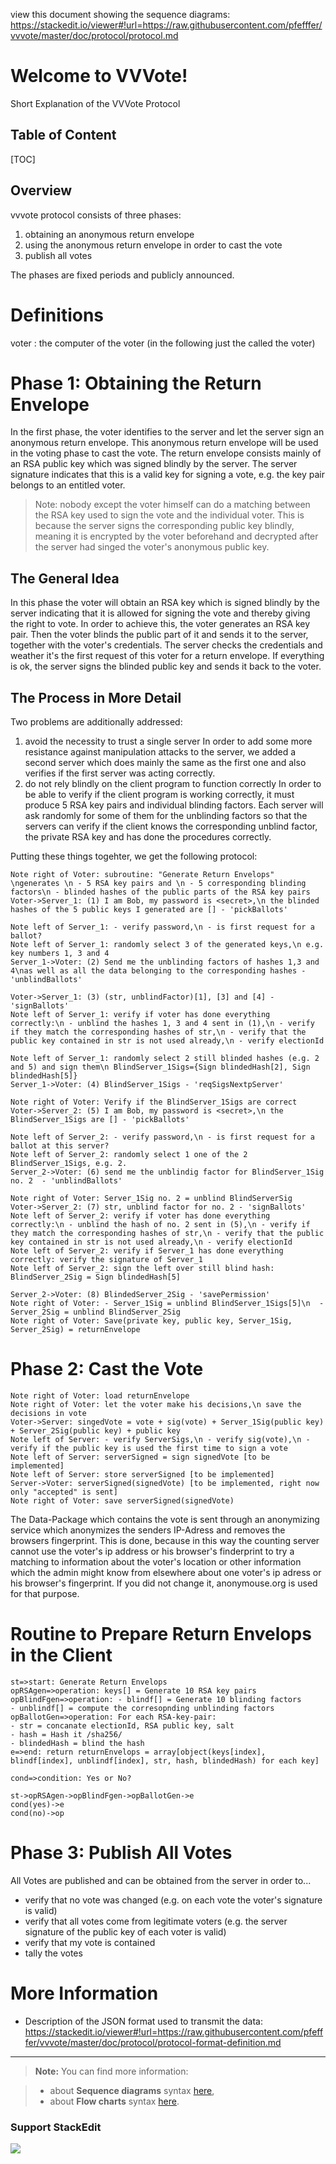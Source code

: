 view this document showing the sequence diagrams: https://stackedit.io/viewer#!url=https://raw.githubusercontent.com/pfefffer/vvvote/master/doc/protocol/protocol.md

Welcome to VVVote!
===================

Short Explanation of the VVVote Protocol

Table of Content
-----------------------
[TOC]

Overview
-------------

vvvote protocol consists of three phases:

 1. obtaining an anonymous return envelope 
 2. using the anonymous return envelope in order to cast the vote
 3. publish all votes 

The phases are fixed periods and publicly announced.

# Definitions
voter
:	the computer of the voter (in the following just the called the voter)

# Phase 1: Obtaining the Return Envelope

In the first phase, the voter identifies to the server and let the server sign an anonymous return envelope. This anonymous return envelope will be used in the voting phase to cast the vote.
The return envelope consists mainly of an RSA public key which was signed blindly by the server. The server signature indicates that this is a valid key for signing a vote, e.g. the key pair belongs to an entitled voter.
>Note: nobody except the voter himself can do a matching between the RSA key used to sign the vote and the individual voter. This is because the server signs the corresponding public key blindly, meaning it is encrypted by the voter beforehand and decrypted after the server had singed the voter's anonymous public key. 

## The General Idea

In this phase the voter will obtain an RSA key which is signed blindly by the server indicating that it is allowed for signing the vote and thereby giving the right to vote.
In order to achieve this, the voter generates an RSA key pair. Then the voter blinds the public part of it and sends it to the server, together with the voter's credentials. 
The server checks the credentials and weather it's the first request of this voter for a return envelope. If everything is ok, the server signs the blinded public key and sends it back to the voter.

## The Process in More Detail
Two problems are additionally addressed:

1. avoid the necessity to trust a single server
In order to add some more resistance against manipulation attacks to the server, we added a second server which does mainly the same as the first one and also verifies if the first server was acting correctly. 
2. do not rely blindly on the client program to function correctly
In order to be able to verify if the client program is working correctly, it must produce 5 RSA key pairs and individual blinding factors. Each server will ask randomly for some of them for the unblinding factors so that the servers can verify if the client knows the corresponding unblind factor, the private RSA key and has done the procedures correctly.

Putting these things togehter, we get the following protocol:


```sequence
Note right of Voter: subroutine: "Generate Return Envelops" \ngenerates \n - 5 RSA key pairs and \n - 5 corresponding blinding factors\n - blinded hashes of the public parts of the RSA key pairs
Voter->Server_1: (1) I am Bob, my password is <secret>,\n the blinded hashes of the 5 public keys I generated are [] - 'pickBallots'

Note left of Server_1: - verify password,\n - is first request for a ballot?
Note left of Server_1: randomly select 3 of the generated keys,\n e.g. key numbers 1, 3 and 4
Server_1->Voter: (2) Send me the unblinding factors of hashes 1,3 and 4\nas well as all the data belonging to the corresponding hashes - 'unblindBallots'

Voter->Server_1: (3) (str, unblindFactor)[1], [3] and [4] - 'signBallots'
Note left of Server_1: verify if voter has done everything correctly:\n - unblind the hashes 1, 3 and 4 sent in (1),\n - verify if they match the corresponding hashes of str,\n - verify that the public key contained in str is not used already,\n - verify electionId

Note left of Server_1: randomly select 2 still blinded hashes (e.g. 2 and 5) and sign them\n BlindServer_1Sigs={Sign blindedHash[2], Sign blindedHash[5]}
Server_1->Voter: (4) BlindServer_1Sigs - 'reqSigsNextpServer'

Note right of Voter: Verify if the BlindServer_1Sigs are correct
Voter->Server_2: (5) I am Bob, my password is <secret>,\n the BlindServer_1Sigs are [] - 'pickBallots'

Note left of Server_2: - verify password,\n - is first request for a ballot at this server?
Note left of Server_2: randomly select 1 one of the 2 BlindServer_1Sigs, e.g. 2.
Server_2->Voter: (6) send me the unblindig factor for BlindServer_1Sig no. 2  - 'unblindBallots'

Note right of Voter: Server_1Sig no. 2 = unblind BlindServerSig
Voter->Server_2: (7) str, unblind factor for no. 2 - 'signBallots'
Note left of Server_2: verify if voter has done everything correctly:\n - unblind the hash of no. 2 sent in (5),\n - verify if they match the corresponding hashes of str,\n - verify that the public key contained in str is not used already,\n - verify electionId
Note left of Server_2: verify if Server_1 has done everything correctly: verify the signature of Server_1
Note left of Server_2: sign the left over still blind hash: BlindServer_2Sig = Sign blindedHash[5]

Server_2->Voter: (8) BlindedServer_2Sig - 'savePermission'
Note right of Voter: - Server_1Sig = unblind BlindServer_1Sigs[5]\n  - Server_2Sig = unblind BlindServer_2Sig
Note right of Voter: Save(private key, public key, Server_1Sig, Server_2Sig) = returnEnvelope
```

# Phase 2: Cast the Vote
```sequence
Note right of Voter: load returnEnvelope
Note right of Voter: let the voter make his decisions,\n save the decisions in vote
Voter->Server: singedVote = vote + sig(vote) + Server_1Sig(public key) + Server_2Sig(public key) + public key
Note left of Server: - verify ServerSigs,\n - verify sig(vote),\n - verify if the public key is used the first time to sign a vote
Note left of Server: serverSigned = sign signedVote [to be implemented]
Note left of Server: store serverSigned [to be implemented]
Server->Voter: serverSigned(signedVote) [to be implemented, right now only "accepted" is sent]
Note right of Voter: save serverSigned(signedVote)
```
The Data-Package which contains the vote is sent through an anonymizing service which anonymizes the senders IP-Adress and removes the browsers fingerprint. This is done, because in this way the counting server cannot use the voter's ip address or his browser's finderprint to try a matching to information about the voter's location or other information which the admin might know from elsewhere about one voter's ip adress or his browser's fingerprint. If you did not change it, anonymouse.org is used for that purpose.


# Routine to Prepare Return Envelops in the Client 
```flow
st=>start: Generate Return Envelops
opRSAgen=>operation: keys[] = Generate 10 RSA key pairs
opBlindFgen=>operation: - blindf[] = Generate 10 blinding factors 
- unblindf[] = compute the corresopnding unblinding factors
opBallotGen=>operation: For each RSA-key-pair:
- str = concanate electionId, RSA public key, salt
- hash = Hash it /sha256/
- blindedHash = blind the hash
e=>end: return returnEnvelops = array[object(keys[index], blindf[index], unblindf[index], str, hash, blindedHash) for each key]

cond=>condition: Yes or No?

st->opRSAgen->opBlindFgen->opBallotGen->e
cond(yes)->e
cond(no)->op
```

# Phase 3: Publish All Votes
All Votes are published and can be obtained from the server in order to...

 - verify that no vote was changed (e.g. on each vote the voter's signature is valid)
 - verify that all votes come from legitimate voters (e.g. the server signature of the public key of each voter is valid)
 - verify that my vote is contained
 - tally the votes



# More Information
 - Description of the JSON format used to transmit the data:   https://stackedit.io/viewer#!url=https://raw.githubusercontent.com/pfefffer/vvvote/master/doc/protocol/protocol-format-definition.md

-----
> **Note:** You can find more information:

> - about **Sequence diagrams** syntax [here][7],
> - about **Flow charts** syntax [here][8].

### Support StackEdit

[![](https://cdn.monetizejs.com/resources/button-32.png)](https://monetizejs.com/authorize?client_id=ESTHdCYOi18iLhhO&summary=true)

  [^stackedit]: [StackEdit](https://stackedit.io/) is a full-featured, open-source Markdown editor based on PageDown, the Markdown library used by Stack Overflow and the other Stack Exchange sites.


  [1]: http://math.stackexchange.com/
  [2]: http://daringfireball.net/projects/markdown/syntax "Markdown"
  [3]: https://github.com/jmcmanus/pagedown-extra "Pagedown Extra"
  [4]: http://meta.math.stackexchange.com/questions/5020/mathjax-basic-tutorial-and-quick-reference
  [5]: https://code.google.com/p/google-code-prettify/
  [6]: http://highlightjs.org/
  [7]: http://bramp.github.io/js-sequence-diagrams/
  [8]: http://adrai.github.io/flowchart.js/

